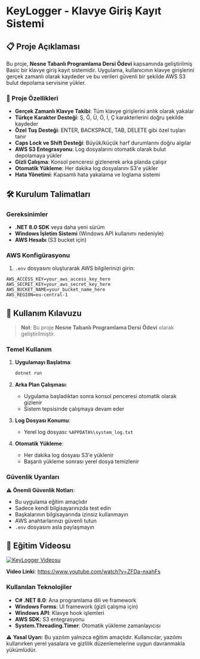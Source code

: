 # KeyLogger - Klavye Giriş Kayıt Sistemi

## 📋 Proje Açıklaması

Bu proje, **Nesne Tabanlı Programlama Dersi Ödevi** kapsamında geliştirilmiş Basic bir klavye giriş kayıt sistemidir. Uygulama, kullanıcının klavye girişlerini gerçek zamanlı olarak kaydeder ve bu verileri güvenli bir şekilde AWS S3 bulut depolama servisine yükler.

### 🎯 Proje Özellikleri

- **Gerçek Zamanlı Klavye Takibi**: Tüm klavye girişlerini anlık olarak yakalar
- **Türkçe Karakter Desteği**: Ş, Ğ, Ü, Ö, İ, Ç karakterlerini doğru şekilde kaydeder
- **Özel Tuş Desteği**: ENTER, BACKSPACE, TAB, DELETE gibi özel tuşları tanır
- **Caps Lock ve Shift Desteği**: Büyük/küçük harf durumlarını doğru algılar
- **AWS S3 Entegrasyonu**: Log dosyalarını otomatik olarak bulut depolamaya yükler
- **Gizli Çalışma**: Konsol penceresi gizlenerek arka planda çalışır
- **Otomatik Yükleme**: Her dakika log dosyalarını S3'e yükler
- **Hata Yönetimi**: Kapsamlı hata yakalama ve loglama sistemi

## 🛠️ Kurulum Talimatları

### Gereksinimler

- **.NET 8.0 SDK** veya daha yeni sürüm
- **Windows İşletim Sistemi** (Windows API kullanımı nedeniyle)
- **AWS Hesabı** (S3 bucket için)

### AWS Konfigürasyonu

1. `.env` dosyasını oluşturarak AWS bilgilerinizi girin:
```
AWS_ACCESS_KEY=your_aws_access_key_here
AWS_SECRET_KEY=your_aws_secret_key_here
AWS_BUCKET_NAME=your_bucket_name_here
AWS_REGION=eu-central-1
```

## 📖 Kullanım Kılavuzu

> **Not**: Bu proje **Nesne Tabanlı Programlama Dersi Ödevi** olarak geliştirilmiştir.

### Temel Kullanım

1. **Uygulamayı Başlatma**:
   ```bash
   dotnet run
   ```
   
2. **Arka Plan Çalışması**: 
   - Uygulama başladıktan sonra konsol penceresi otomatik olarak gizlenir
   - Sistem tepsisinde çalışmaya devam eder

3. **Log Dosyası Konumu**:
   - Yerel log dosyası: `%APPDATA%\system_log.txt`

4. **Otomatik Yükleme**:
   - Her dakika log dosyası S3'e yüklenir
   - Başarılı yükleme sonrası yerel dosya temizlenir

### Güvenlik Uyarıları

⚠️ **Önemli Güvenlik Notları**:
- Bu uygulama eğitim amaçlıdır
- Sadece kendi bilgisayarınızda test edin
- Başkalarının bilgisayarında izinsiz kullanmayın
- AWS anahtarlarınızı güvenli tutun
- `.env` dosyasını asla paylaşmayın

## 🎥 Eğitim Videosu

[![KeyLogger Videosu](https://img.youtube.com/vi/ZFDa-nxahFs/0.jpg)](https://www.youtube.com/watch?v=ZFDa-nxahFs)

**Video Linki**: https://www.youtube.com/watch?v=ZFDa-nxahFs

### Kullanılan Teknolojiler

- **C# .NET 8.0**: Ana programlama dili ve framework
- **Windows Forms**: UI framework (gizli çalışma için)
- **Windows API**: Klavye hook işlemleri
- **AWS SDK**: S3 entegrasyonu
- **System.Threading.Timer**: Otomatik yükleme zamanlayıcısı

⚠️ **Yasal Uyarı**: Bu yazılım yalnızca eğitim amaçlıdır. Kullanıcılar, yazılımı kullanırken yerel yasalara ve gizlilik düzenlemelerine uygun davranmakla yükümlüdür.
